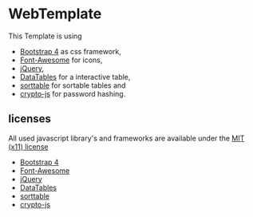 # WebTemplate
This Template is using
- [Bootstrap 4](https://getbootstrap.com) as css framework,
- [Font-Awesome](https://fontawesome.com) for icons,
- [jQuery](https://jquery.com),
- [DataTables](https://datatables.net) for a interactive table,
- [sorttable](https://www.kryogenix.org/code/browser/sorttable/) for sortable tables and
- [crypto-js](https://code.google.com/archive/p/crypto-js/) for password hashing.

## licenses
All used javascript library's and frameworks are available under the [MIT (x11) license](https://en.wikipedia.org/wiki/MIT_License)
- [Bootstrap 4](https://getbootstrap.com/docs/4.0/about/license/)
- [Font-Awesome](https://fontawesome.com/license)
- [jQuery](https://jquery.org/license/)
- [DataTables](https://datatables.net/license/mit)
- [sorttable](https://kryogenix.org/code/browser/licence.html)
- [crypto-js](https://raw.githubusercontent.com/brix/crypto-js/develop/LICENSE)
